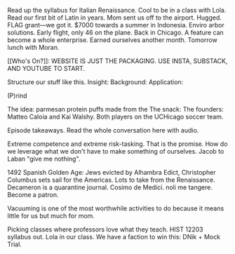 Read up the syllabus for Italian Renaissance. Cool to be in a class with Lola. Read our first bit of Latin in years. Mom sent us off to the airport. Hugged. FLAG grant—we got it. $7000 towards a summer in Indonesia. Enviro arbor solutions. Early flight, only 46 on the plane. Back in Chicago. A feature can become a whole enterprise. Earned ourselves another month. Tomorrow lunch with Moran.

[[Who's On?]]: WEBSITE IS JUST THE PACKAGING. 
USE INSTA, SUBSTACK, AND YOUTUBE TO START. 

Structure our stuff like this.
Insight:
Background:
Application:

(P)rind

The idea: parmesan protein puffs made from the 
The snack:
The founders: 
Matteo Caloia and Kai Walshy. Both players on the UCHicago soccer team. 

Episode takeaways.
Read the whole conversation here with audio.

Extreme competence and extreme risk-tasking. That is the promise.
How do we leverage what we don't have to make something of ourselves.
Jacob to Laban "give me nothing".

1492 Spanish Golden Age: Jews evicted by Alhambra Edict, Christopher Columbus sets sail for the Americas. Lots to take from the Renaissance. Decameron is a quarantine journal. Cosimo de Medici. noli me tangere. Become a patron.

Vacuuming is one of the most worthwhile activities to do because it means little for us but much for mom.

Picking classes where professors love what they teach.
HIST 12203 syllabus out. Lola in our class. We have a faction to win this: DNik + Mock Trial.
